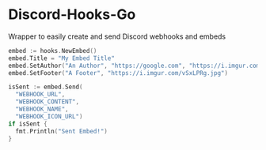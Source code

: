 # Discord-Hooks-Go
Wrapper to easily create and send Discord webhooks and embeds

```go
embed := hooks.NewEmbed()
embed.Title = "My Embed Title"
embed.SetAuthor("An Author", "https://google.com", "https://i.imgur.com/vSxLPRg.jpg")
embed.SetFooter("A Footer", "https://i.imgur.com/vSxLPRg.jpg")

isSent := embed.Send(
  "WEBHOOK_URL",
  "WEBHOOK_CONTENT",
  "WEBHOOK_NAME",
  "WEBHOOK_ICON_URL")
if isSent {
  fmt.Println("Sent Embed!")
}
```